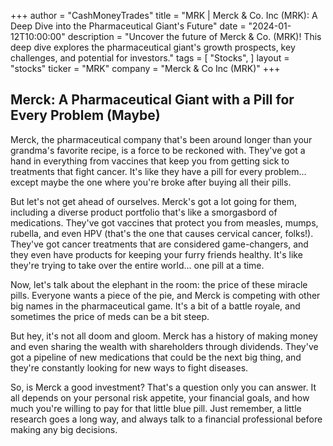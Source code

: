 +++
author = "CashMoneyTrades"
title = "MRK |  Merck & Co. Inc (MRK): A Deep Dive into the Pharmaceutical Giant's Future"
date = "2024-01-12T10:00:00"
description = "Uncover the future of Merck & Co. (MRK)! This deep dive explores the pharmaceutical giant's growth prospects, key challenges, and potential for investors."
tags = [
"Stocks",
]
layout = "stocks"
ticker = "MRK"
company = "Merck & Co Inc (MRK)"
+++
        


## Merck:  A Pharmaceutical Giant with a Pill for Every Problem (Maybe)

Merck, the pharmaceutical company that's been around longer than your grandma's favorite recipe, is a force to be reckoned with. They've got a hand in everything from vaccines that keep you from getting sick to treatments that fight cancer. It's like they have a pill for every problem... except maybe the one where you're broke after buying all their pills.

But let's not get ahead of ourselves.  Merck's got a lot going for them, including a diverse product portfolio that's like a smorgasbord of medications. They've got vaccines that protect you from measles, mumps, rubella, and even HPV (that's the one that causes cervical cancer, folks!). They've got cancer treatments that are considered game-changers, and they even have products for keeping your furry friends healthy.  It's like they're trying to take over the entire world... one pill at a time.

Now, let's talk about the elephant in the room: the price of these miracle pills.  Everyone wants a piece of the pie, and Merck is competing with other big names in the pharmaceutical game. It's a bit of a battle royale, and sometimes the price of meds can be a bit steep.  

But hey, it's not all doom and gloom. Merck has a history of making money and even sharing the wealth with shareholders through dividends. They've got a pipeline of new medications that could be the next big thing, and they're constantly looking for new ways to fight diseases.  

So, is Merck a good investment?  That's a question only you can answer.  It all depends on your personal risk appetite, your financial goals, and how much you're willing to pay for that little blue pill.  Just remember, a little research goes a long way, and always talk to a financial professional before making any big decisions. 

        